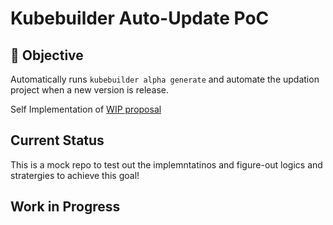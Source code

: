 # Kubebuilder Auto-Update PoC

## 🎯 Objective
Automatically runs `kubebuilder alpha generate` and automate the updation project when a new version is release.

Self Implementation of [WIP proposal](https://github.com/kubernetes-sigs/kubebuilder/pull/4302)

## Current Status
This is a mock repo to test out the implemntatinos and figure-out logics and stratergies to achieve this goal!

## Work in Progress
